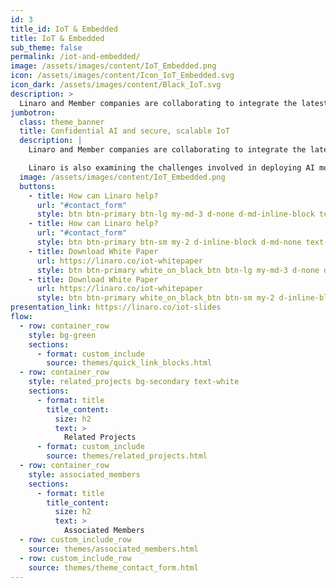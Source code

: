```yaml
---
id: 3
title_id: IoT & Embedded
title: IoT & Embedded
sub_theme: false
permalink: /iot-and-embedded/
image: /assets/images/content/IoT_Embedded.png
icon: /assets/images/content/Icon_IoT_Embedded.svg
icon_dark: /assets/images/content/Black_IoT.svg
description: >
  Linaro and Member companies are collaborating to integrate the latest security and most-up-to-date technologies for Arm-based IoT devices. This includes security tools for the microcontroller space encapsulating best-practice design choices for constrained devices, working to improve compatibility, component re-use, and to resolve hardware and RTOS diversity, and reference implementations for complex usecases involving security, AI inference and connectivity.
jumbotron:
  class: theme_banner
  title: Confidential AI and secure, scalable IoT
  description: |
    Linaro and Member companies are collaborating to integrate the latest security and most-up-to-date technologies for Arm-based IoT devices. This includes security tools for the microcontroller space encapsulating best-practice design choices for constrained devices, working to improve compatibility, component re-use, and to resolve hardware and RTOS diversity, and reference implementations for complex usecases involving security, AI inference and connectivity.

    Linaro is also examining the challenges involved in deploying AI models as secure workloads. AI can be deployed to IoT devices to enable autonomous decisions based on pre-trained inference models. Yet the inconsistent level of security practices in IoT devices remains a long-standing issue. Deploying AI to IoT devices, especially constrained devices, needs a holistic approach to safeguard valuable model IP, potentially confidential input data such as audio or biometrics, and inference results vulnerable to adversarial attacks or spoofing. To read more about these challenges and what we believe to be the solution, download the white paper below on Confidential AI.
  image: /assets/images/content/IoT_Embedded.png
  buttons:
    - title: How can Linaro help?
      url: "#contact_form"
      style: btn btn-primary btn-lg my-md-3 d-none d-md-inline-block text-uppercase theme_contact_btn
    - title: How can Linaro help?
      url: "#contact_form"
      style: btn btn-primary btn-sm my-2 d-inline-block d-md-none text-uppercase theme_contact_btn
    - title: Download White Paper
      url: https://linaro.co/iot-whitepaper
      style: btn btn-primary white_on_black_btn btn-lg my-md-3 d-none d-md-inline-block text-uppercase theme_contact_btn
    - title: Download White Paper
      url: https://linaro.co/iot-whitepaper
      style: btn btn-primary white_on_black_btn btn-sm my-2 d-inline-block d-md-none text-uppercase theme_contact_btn
presentation_link: https://linaro.co/iot-slides
flow:
  - row: container_row
    style: bg-green
    sections:
      - format: custom_include
        source: themes/quick_link_blocks.html
  - row: container_row
    style: related_projects bg-secondary text-white
    sections:
      - format: title
        title_content:
          size: h2
          text: >
            Related Projects
      - format: custom_include
        source: themes/related_projects.html
  - row: container_row
    style: associated_members
    sections:
      - format: title
        title_content:
          size: h2
          text: >
            Associated Members
  - row: custom_include_row
    source: themes/associated_members.html
  - row: custom_include_row
    source: themes/theme_contact_form.html
---
```

